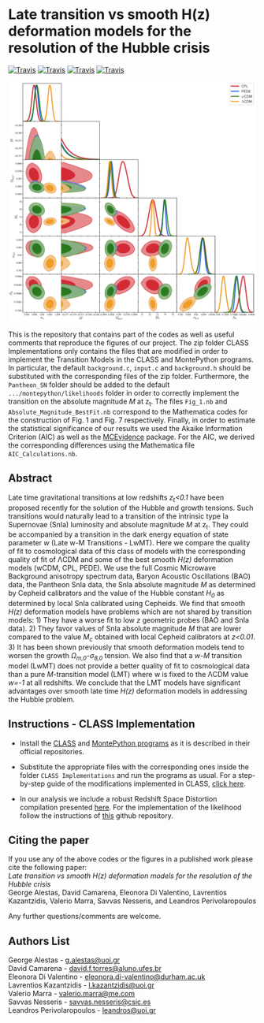 # Late transition vs smooth H(z) deformation models for the resolution of the Hubble crisis

[![Travis](https://img.shields.io/badge/language-Mathematica-green.svg)]()
[![Travis](https://img.shields.io/badge/language-Python-yellow.svg)]()
[![Travis](https://img.shields.io/badge/language-C-lightgrey.svg)]()
[![Travis](https://img.shields.io/badge/arXiv-2110.04336-orange.svg?style=flat)](https://arxiv.org/abs/2110.04336)

<p align="center">
<img src="preview.png" width="900" title="preview" />
</p>

This is the repository that contains part of the codes as well as useful comments that reproduce the figures of our project. The zip folder CLASS Implementations only contains the files that are modified in order to implement the Transition Models in the CLASS and MontePython programs. In particular, the default `background.c`, `input.c` and `background.h` should be substituted with the corresponding files of the zip folder. Furthermore, the `Pantheon_SN` folder should be added to the default `.../montepython/likelihoods` folder in order to correctly implement the transition on the absolute magnitude *M* at z<sub>t</sub>. The files `Fig_1.nb` and `Absolute_Magnitude_BestFit.nb` correspond to the Mathematica codes for the construction of Fig. 1 and Fig. 7 respectively. Finally, in order to estimate the statistical significance of our results we used the Akaike Information Criterion (AIC) as well as the [MCEvidence](https://github.com/yabebalFantaye/MCEvidence) package. For the AIC, we derived the corresponding differences using the Mathematica file `AIC_Calculations.nb`.

## Abstract
Late time gravitational transitions at low redshifts *z<sub>t</sub><0.1* have been proposed recently for the solution of the Hubble and growth tensions. Such transitions would naturally lead to a transition of the intrinsic type Ia Supernovae (SnIa) luminosity and absolute magnitude *M* at z<sub>t</sub>. They could be accompanied by a transition in the dark energy equation of state parameter *w* (Late w-M Transitions - LwMT). Here we compare the quality of fit to cosmological data of this class of models with the corresponding quality of fit of ΛCDM and some of the best smooth *H(z)* deformation models (wCDM, CPL, PEDE). We use the full Cosmic Microwave Background anisotropy spectrum data, Baryon Acoustic Oscillations (BAO) data, the Pantheon SnIa data, the SnIa absolute magnitude *M* as determined by Cepheid calibrators and the value of the Hubble constant *H<sub>0</sub>* as determined by local SnIa calibrated using Cepheids.  We find that smooth *H(z)* deformation models have problems which are not shared by transition models: 1) They have a worse fit to low *z* geometric probes (BAO and SnIa data). 2) They favor values of SnIa absolute magnitude *M* that are lower compared to the value *M<sub>c</sub>* obtained with local Cepheid calibrators at *z<0.01*. 3) It has been shown previously that smooth deformation models tend to worsen the growth *Ω<sub>m,0</sub>-σ<sub>8,0</sub>* tension. We also find that a *w-M* transition model (LwMT) does not provide a better quality of fit to cosmological data than a pure *M*-transition model (LMT) where w is fixed to the ΛCDM value *w=-1* at all redshifts. We conclude that the LMT models have significant advantages over smooth late time *H(z)* deformation models in addressing the Hubble problem.


## Instructions - CLASS Implementation
* Install the [CLASS](https://github.com/brinckmann/class_public) and [MontePython programs](https://github.com/brinckmann/montepython_public) as it is described in their official repositories.

* Substitute the appropriate files with the corresponding ones inside the folder `CLASS Implementations` and run the programs as usual. For a step-by-step guide of the modifications implemented in CLASS, [click here](https://cosmology.physics.uoi.gr/wp-content/uploads/2021/07/Class_Implementation-1.pdf).

* In our analysis we include a robust Redshift Space Distortion compilation presented [here](https://arxiv.org/pdf/1806.10822.pdf). For the implementation of the likelihood follow the instructions of [this](https://github.com/snesseris/RSD-growth) github repository.


## Citing the paper 
If you use any of the above codes or the figures in a published work please cite the following paper:
<br>*Late transition vs smooth H(z) deformation models for the resolution of the Hubble crisis*
<br>George Alestas, David Camarena, Eleonora Di Valentino, Lavrentios Kazantzidis, Valerio Marra, Savvas Nesseris, and Leandros Perivolaropoulos

Any further questions/comments are welcome.


## Authors List
George Alestas - <g.alestas@uoi.gr>
<br>David Camarena - <david.f.torres@aluno.ufes.br>
<br>Eleonora Di Valentino - <eleonora.di-valentino@durham.ac.uk>
<br>Lavrentios Kazantzidis - <l.kazantzidis@uoi.gr>
<br>Valerio Marra - <valerio.marra@me.com>
<br>Savvas Nesseris - <savvas.nesseris@csic.es>
<br>Leandros Perivolaropoulos - <leandros@uoi.gr>
